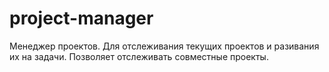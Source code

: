 # project-manager
Менеджер проектов. Для отслеживания текущих проектов и разивания их на задачи. Позволяет отслеживать совместные проекты.
